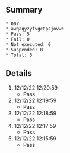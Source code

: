 ## Summary
	* 007
	* awqaqyzyfvgctpsjovwc
	* Pass: 5
	* Fail: 0
	* Not executed: 0
	* Suspended: 0
	* Total: 5
## Details
1. 12/12/22 12:20:59
	* Pass
2. 12/12/22 12:19:59
	* Pass
3. 12/12/22 12:18:59
	* Pass
4. 12/12/22 12:17:59
	* Pass
5. 12/12/22 12:15:59
	* Pass
